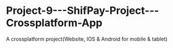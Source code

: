 # Project-9---ShifPay-Project---Crossplatform-App
A crossplatform project(Website, IOS &amp; Android for mobile &amp; tablet)
